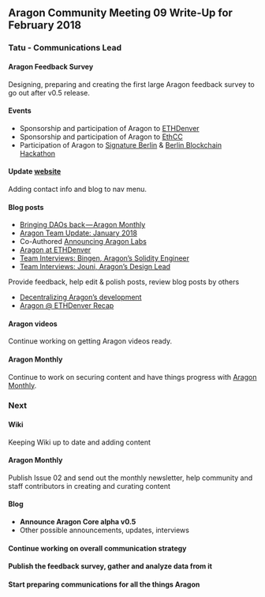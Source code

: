 ## Aragon Community Meeting 09 Write-Up for February 2018

### Tatu - Communications Lead

#### Aragon Feedback Survey
Designing, preparing and creating the first large Aragon feedback survey to go out after v0.5 release.

#### Events
- Sponsorship and participation of Aragon to [ETHDenver](https://ethdenver.com/)
- Sponsorship and participation of Aragon to [EthCC](https://ethcc.io/)
- Participation of Aragon to [Signature Berlin](https://www.eventbrite.com/e/blockstack-berlin-a-signature-fund-event-tickets-39425916979) & [Berlin Blockchain Hackathon](https://www.ticketbase.com/events/berlin-hackathon)

#### Update [website](https://aragon.one/)
Adding contact info and blog to nav menu.

#### Blog posts
- [Bringing DAOs back — Aragon Monthly](https://blog.aragon.one/bringing-daos-back-aragon-monthly-92756cb65639)
- [Aragon Team Update: January 2018](https://blog.aragon.one/aragon-team-update-january-2018-aacd32b709ed)
- Co-Authored [Announcing Aragon Labs](https://blog.aragon.one/announcing-aragon-labs-a679693429ae)
- [Aragon at ETHDenver](https://blog.aragon.one/aragon-at-ethdenver-4687d319bf65)
- [Team Interviews: Bingen, Aragon’s Solidity Engineer](https://blog.aragon.one/team-interviews-bingen-aragons-solidity-engineer-9ae1bf9814fc)
- [Team Interviews: Jouni, Aragon’s Design Lead](https://blog.aragon.one/team-interviews-jouni-aragons-design-lead-705378551d3b)


Provide feedback, help edit & polish posts, review blog posts by others

- [Decentralizing Aragon’s development](https://blog.aragon.one/decentralizing-aragons-development-5062fd6d135d)
- [Aragon @ ETHDenver Recap](https://blog.aragon.one/aragon-ethdenver-recap-4a869a68bda2)

#### Aragon videos
Continue working on getting Aragon videos ready.

#### Aragon Monthly
Continue to work on securing content and have things progress with [Aragon Monthly](https://monthly.aragon.one/).

### Next

#### Wiki
Keeping Wiki up to date and adding content

#### Aragon Monthly
Publish Issue 02 and send out the monthly newsletter, help community and staff contributors in creating and curating content

#### Blog
- **Announce Aragon Core alpha v0.5**
- Other possible announcements, updates, interviews

#### Continue working on overall communication strategy

#### Publish the feedback survey, gather and analyze data from it

#### Start preparing communications for all the things Aragon
